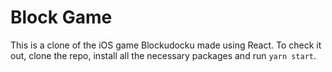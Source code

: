 # Block Game

This is a clone of the iOS game Blockudocku made using React. To check it out, clone the repo, install all the necessary packages and run `yarn start`.
